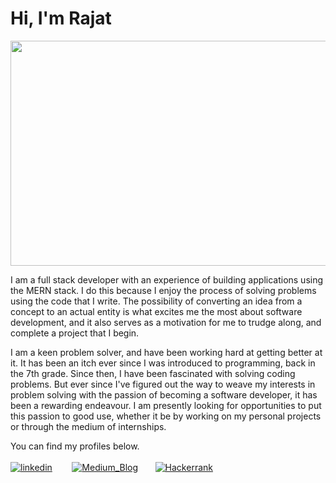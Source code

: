 # Hi, I'm Rajat

<img src= "https://media.giphy.com/media/XEfobFYazqawdjLt6y/giphy.gif" width="640" height="360"/>

I am a full stack developer with an experience of building applications using the MERN stack. I do this because I enjoy the process of solving problems using the code that I write. The possibility of converting an idea from a concept to an actual entity is what excites me the most about software development, and it also serves as a motivation for me to trudge along, and complete a project that I begin.

I am a keen problem solver, and have been working hard at getting better at it. It has been an itch ever since I was introduced to programming, back in the 7th grade. Since then, I have been fascinated with solving coding problems. But ever since I've figured out the way to weave my interests in problem solving with the passion of becoming a software developer, it has been a rewarding endeavour. I am presently looking for opportunities to put this passion to good use, whether it be by working on my personal projects or through the medium of internships.

You can find my profiles below.
<br><br>
[![linkedin][1.1]][1] &nbsp;&nbsp;&nbsp;&nbsp;&nbsp;&nbsp; [![Medium_Blog][1.2]][2]&nbsp;&nbsp;&nbsp;&nbsp;&nbsp;&nbsp; [![Hackerrank][1.3]][3]

[1.1]: https://img.techpowerup.org/200712/linkedin048-60x60-1-50x50.png
[1]: https://www.linkedin.com/in/rajat--m
[1.2]: https://img.techpowerup.org/200712/medium-60x60-1-50x50.png
[2]: https://medium.com/@rajat_m
[1.3]: https://img.techpowerup.org/200712/hackerrank-60x60-1-50x50.png
[3]: https://www.hackerrank.com/Rajat_M
